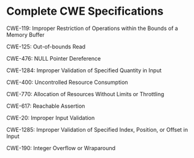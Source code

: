 

# Complete CWE Specifications

CWE-119: Improper Restriction of Operations within the Bounds of a Memory Buffer

CWE-125: Out-of-bounds Read

CWE-476: NULL Pointer Dereference

CWE-1284: Improper Validation of Specified Quantity in Input

CWE-400: Uncontrolled Resource Consumption

CWE-770: Allocation of Resources Without Limits or Throttling

CWE-617: Reachable Assertion

CWE-20: Improper Input Validation

CWE-1285: Improper Validation of Specified Index, Position, or Offset in Input

CWE-190: Integer Overflow or Wraparound